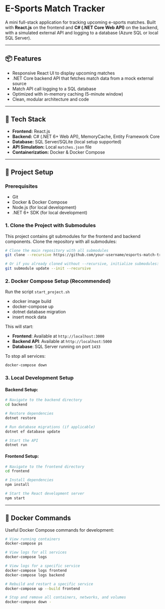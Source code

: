 # E-Sports Match Tracker

A mini full-stack application for tracking upcoming e-sports matches. Built with **React.js** on the frontend and **C# (.NET Core Web API)** on the backend, with a simulated external API and logging to a database (Azure SQL or local SQL Server).

---

## 📦 Features

- Responsive React UI to display upcoming matches
- .NET Core backend API that fetches match data from a mock external source
- Match API call logging to a SQL database
- Optimized with in-memory caching (5-minute window)
- Clean, modular architecture and code

---

## 🔧 Tech Stack

- **Frontend:** React.js
- **Backend:** C# (.NET 6+ Web API), MemoryCache, Entity Framework Core
- **Database:** SQL Server/SQLite (local setup supported)
- **API Simulation:** Local `matches.json` file
- **Containerization:** Docker & Docker Compose

---

## 🚀 Project Setup

### Prerequisites

- Git
- Docker & Docker Compose
- Node.js (for local development)
- .NET 6+ SDK (for local development)

### 1. Clone the Project with Submodules

This project contains git submodules for the frontend and backend components. Clone the repository with all submodules:

```bash
# Clone the main repository with all submodules
git clone --recursive https://github.com/your-username/esports-match-tracker.git

# Or if you already cloned without --recursive, initialize submodules:
git submodule update --init --recursive
```

### 2. Docker Compose Setup (Recommended)

Run the script `start_project.sh`

- docker image build
- docker-compose up
- dotnet database migration
- insert mock data

This will start:

- **Frontend**: Available at `http://localhost:3000`
- **Backend API**: Available at `http://localhost:5000`
- **Database**: SQL Server running on port `1433`

To stop all services:

```bash
docker-compose down
```

### 3. Local Development Setup

#### Backend Setup:

```bash
# Navigate to the backend directory
cd backend

# Restore dependencies
dotnet restore

# Run database migrations (if applicable)
dotnet ef database update

# Start the API
dotnet run
```

#### Frontend Setup:

```bash
# Navigate to the frontend directory
cd frontend

# Install dependencies
npm install

# Start the React development server
npm start
```

---

## 🐳 Docker Commands

Useful Docker Compose commands for development:

```bash
# View running containers
docker-compose ps

# View logs for all services
docker-compose logs

# View logs for a specific service
docker-compose logs frontend
docker-compose logs backend

# Rebuild and restart a specific service
docker-compose up --build frontend

# Stop and remove all containers, networks, and volumes
docker-compose down -
